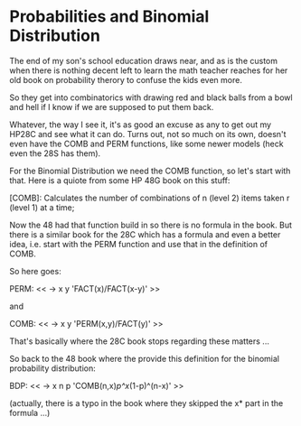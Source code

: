 
Probabilities and Binomial Distribution
=======================================

The end of my son's school education draws near, and as is the custom when there is nothing decent left to learn the math teacher reaches for her old book on probability therory to confuse the kids even more.

So they get into combinatorics with drawing red and black balls from a bowl and hell if I know if we are supposed to put them back.

Whatever, the way I see it, it's as good an excuse as any to get out my HP28C and see what it can do. Turns out, not so much on its own, doesn't even have the COMB and PERM functions, like some newer models (heck even the 28S has them).

For the Binomial Distribution we need the COMB function, so let's start with that. Here is a quiote from some HP 48G book on this stuff:

 [COMB]: Calculates the number of combinations of n (level 2) items taken r (level 1) at a time;

Now the 48 had that function build in so there is no formula in the book. But there is a similar book for the 28C which has a formula and even a better idea, i.e. start with the PERM function and use that in the definition of COMB.

So here goes:

PERM: << -> x y 'FACT(x)/FACT(x-y)' >>

and

COMB: << -> x y 'PERM(x,y)/FACT(y)' >>

That's basically where the 28C book stops regarding these matters ...

So back to the 48 book where the provide this definition for the binomial probability distribution:

BDP: << -> x n p 'COMB(n,x)*p^x*(1-p)^(n-x)' >>

(actually, there is a typo in the book where they skipped the x* part in the formula ...)



